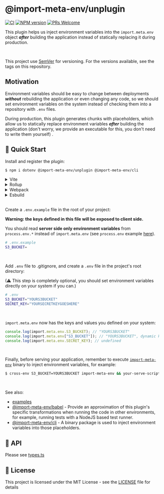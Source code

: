 # @import-meta-env/unplugin

[![CI](https://github.com/iendeavor/import-meta-env/actions/workflows/ci.yml/badge.svg?branch=main)](https://github.com/iendeavor/import-meta-env/actions/workflows/ci.yml)
[![NPM version](https://img.shields.io/npm/v/@import-meta-env/unplugin.svg)](https://www.npmjs.com/package/@import-meta-env/unplugin)
[![PRs Welcome](https://img.shields.io/badge/PRs-Welcome-brightgreen.svg?style=flat-square)](http://makeapullrequest.com)

This plugin helps us inject environment variables into the `import.meta.env` object **_after_** building the application instead of statically replacing it during production.

<br>

This project use [SemVer](https://semver.org/) for versioning. For the versions available, see the tags on this repository.

## Motivation

Environment variables should be easy to change between deployments **_without_** rebuilding the application or even changing any code, so we should set environment variables on the system instead of checking them into a repository with `.env` files.

During production, this plugin generates chunks with placeholders, which allow us to statically replace environment variables **_after_** building the application (don't worry, we provide an executable for this, you don't need to write them yourself) .

## 🚀 Quick Start

Install and register the plugin:

```sh
$ npm i dotenv @import-meta-env/unplugin @import-meta-env/cli
```

<details>
<summary>Vite</summary>

```ts
// vite.config.ts
import ImportMetaEnvPlugin from "./@import-meta-env/unplugin";

export default {
  plugins: [
    ImportMetaEnvPlugin.vite({
      /* options */
    }),
  ],
};
```

</details>

<details>
<summary>Rollup</summary>

```js
// rollup.config.js
import ImportMetaEnvPlugin from "./@import-meta-env/unplugin";

export default {
  plugins: [
    ImportMetaEnvPlugin.rollup({
      /* options */
    }),
  ],
};
```

</details>

<details>
<summary>Webpack</summary>

```js
// webpack.config.js
module.exports = {
  plugins: [
    require("./@import-meta-env/unplugin").webpack({
      /* options */
    }),
  ],
};
```

</details>

<details>
<summary>Esbuild</summary>

```js
// esbuild.config.js
import { build } from "esbuild";

build({
  plugins: [
    require("./@import-meta-env/unplugin").esbuild({
      /* options */
    }),
  ],
});
```

</details>

<br />

Create a `.env.example` file in the root of your project:

**Warning: the keys defined in this file will be exposed to client side.**

You should read **server side only environment variables** from `process.env.*` instead of `import.meta.env` (see `process.env` example [here](../examples/process-env-example/)).

```sh
# .env.example
S3_BUCKET=
```

<br />

Add `.env` file to .gitignore, and create a `.env` file in the project's root directory:

(⚠ This step is completely optional, you should set environment variables directly on your system if you can.)

```sh
# .env
S3_BUCKET="YOURS3BUCKET"
SECRET_KEY="YOURSECRETKEYGOESHERE"
```

<br />

`import.meta.env` now has the keys and values you defined on your system:

```ts
console.log(import.meta.env.S3_BUCKET); // "YOURS3BUCKET"
console.log(import.meta.env["S3_BUCKET"]); // "YOURS3BUCKET", dynamic key also works
console.log(import.meta.env.SECRET_KEY); // undefined
```

<br />

Finally, before serving your application, remember to execute [`import-meta-env`](https://github.com/iendeavor/import-meta-env/tree/main/packages/cli#readme) binary to inject environment variables, for example:

```sh
$ cross-env S3_BUCKET=YOURS3BUCKET import-meta-env && your-serve-script
```

<br />

See also:

- [examples](https://github.com/iendeavor/import-meta-env/tree/main/packages/examples)
- [@import-meta-env/babel](https://github.com/iendeavor/import-meta-env/tree/main/packages/babel) - Provide an approximation of this plugin's specific transformations when running the code in other environments, for example, running tests with a NodeJS based test runner.
- [@import-meta-env/cli](https://github.com/iendeavor/import-meta-env/tree/main/packages/cli) - A binary package is used to inject environment variables into those placeholders.

## 📖 API

Please see [types.ts](./src/types.ts)

## 📝 License

This project is licensed under the MIT License - see the [LICENSE](./LICENSE) file for details
